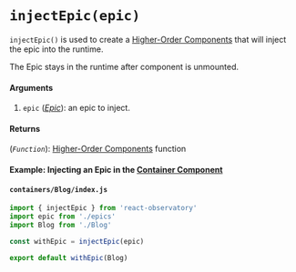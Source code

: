 # `injectEpic(epic)`

`injectEpic()` is used to create a [Higher-Order Components](https://reactjs.org/docs/higher-order-components.html) that will inject the epic into the runtime.

The Epic stays in the runtime after component is unmounted.

#### Arguments

1. `epic` (*[Epic](https://redux-observable.js.org/docs/basics/Epics.html)*): an epic to inject.

#### Returns

(*`Function`*): [Higher-Order Components](https://reactjs.org/docs/higher-order-components.html) function

#### Example: Injecting an Epic in the [Container Component](https://redux.js.org/basics/usage-with-react#presentational-and-container-components) 

#### `containers/Blog/index.js`

```js
import { injectEpic } from 'react-observatory'
import epic from './epics'
import Blog from './Blog'

const withEpic = injectEpic(epic)

export default withEpic(Blog)
```

